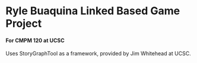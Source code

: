 # Ryle Buaquina Linked Based Game Project 
#### For CMPM 120 at UCSC

Uses StoryGraphTool as a framework, provided by Jim Whitehead at UCSC. 